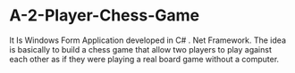# A-2-Player-Chess-Game
It Is Windows Form Application developed in C# . Net Framework. The idea is basically to build a chess game that allow two players to play against each other as if they were playing a real board game without a computer.
